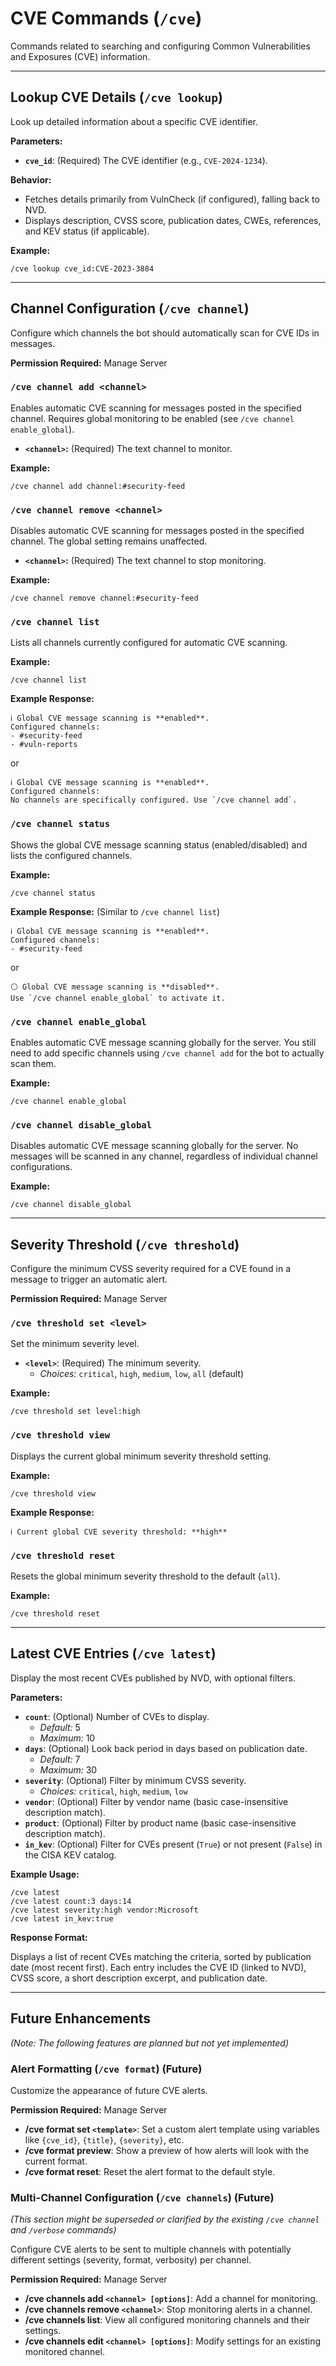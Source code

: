 # CVE Commands (`/cve`)

Commands related to searching and configuring Common Vulnerabilities and Exposures (CVE) information.

---

## Lookup CVE Details (`/cve lookup`)

Look up detailed information about a specific CVE identifier.

**Parameters:**

- **`cve_id`**: (Required) The CVE identifier (e.g., `CVE-2024-1234`).

**Behavior:**

- Fetches details primarily from VulnCheck (if configured), falling back to NVD.
- Displays description, CVSS score, publication dates, CWEs, references, and KEV status (if applicable).

**Example:**

```
/cve lookup cve_id:CVE-2023-3884
```

---

## Channel Configuration (`/cve channel`)

Configure which channels the bot should automatically scan for CVE IDs in messages.

**Permission Required:** Manage Server

### `/cve channel add <channel>`

Enables automatic CVE scanning for messages posted in the specified channel. Requires global monitoring to be enabled (see `/cve channel enable_global`).

- **`<channel>`:** (Required) The text channel to monitor.

**Example:**

```
/cve channel add channel:#security-feed
```

### `/cve channel remove <channel>`

Disables automatic CVE scanning for messages posted in the specified channel. The global setting remains unaffected.

- **`<channel>`:** (Required) The text channel to stop monitoring.

**Example:**

```
/cve channel remove channel:#security-feed
```

### `/cve channel list`

Lists all channels currently configured for automatic CVE scanning.

**Example:**

```
/cve channel list
```

**Example Response:**

```
ℹ️ Global CVE message scanning is **enabled**.
Configured channels:
- #security-feed
- #vuln-reports
```

or

```
ℹ️ Global CVE message scanning is **enabled**.
Configured channels:
No channels are specifically configured. Use `/cve channel add`.
```

### `/cve channel status`

Shows the global CVE message scanning status (enabled/disabled) and lists the configured channels.

**Example:**

```
/cve channel status
```

**Example Response:** (Similar to `/cve channel list`)

```
ℹ️ Global CVE message scanning is **enabled**.
Configured channels:
- #security-feed
```

or

```
⚪ Global CVE message scanning is **disabled**.
Use `/cve channel enable_global` to activate it.
```

### `/cve channel enable_global`

Enables automatic CVE message scanning globally for the server. You still need to add specific channels using `/cve channel add` for the bot to actually scan them.

**Example:**

```
/cve channel enable_global
```

### `/cve channel disable_global`

Disables automatic CVE message scanning globally for the server. No messages will be scanned in any channel, regardless of individual channel configurations.

**Example:**

```
/cve channel disable_global
```

---

## Severity Threshold (`/cve threshold`)

Configure the minimum CVSS severity required for a CVE found in a message to trigger an automatic alert.

**Permission Required:** Manage Server

### `/cve threshold set <level>`

Set the minimum severity level.

- **`<level>`**: (Required) The minimum severity.
  - _Choices:_ `critical`, `high`, `medium`, `low`, `all` (default)

**Example:**

```
/cve threshold set level:high
```

### `/cve threshold view`

Displays the current global minimum severity threshold setting.

**Example:**

```
/cve threshold view
```

**Example Response:**

```
ℹ️ Current global CVE severity threshold: **high**
```

### `/cve threshold reset`

Resets the global minimum severity threshold to the default (`all`).

**Example:**

```
/cve threshold reset
```

---

## Latest CVE Entries (`/cve latest`)

Display the most recent CVEs published by NVD, with optional filters.

**Parameters:**

- **`count`**: (Optional) Number of CVEs to display.
  - _Default:_ 5
  - _Maximum:_ 10
- **`days`**: (Optional) Look back period in days based on publication date.
  - _Default:_ 7
  - _Maximum:_ 30
- **`severity`**: (Optional) Filter by minimum CVSS severity.
  - _Choices:_ `critical`, `high`, `medium`, `low`
- **`vendor`**: (Optional) Filter by vendor name (basic case-insensitive description match).
- **`product`**: (Optional) Filter by product name (basic case-insensitive description match).
- **`in_kev`**: (Optional) Filter for CVEs present (`True`) or not present (`False`) in the CISA KEV catalog.

**Example Usage:**

```
/cve latest
/cve latest count:3 days:14
/cve latest severity:high vendor:Microsoft
/cve latest in_kev:true
```

**Response Format:**

Displays a list of recent CVEs matching the criteria, sorted by publication date (most recent first). Each entry includes the CVE ID (linked to NVD), CVSS score, a short description excerpt, and publication date.

---

## Future Enhancements

_(Note: The following features are planned but not yet implemented)_

### Alert Formatting (`/cve format`) (Future)

Customize the appearance of future CVE alerts.

**Permission Required:** Manage Server

- **/cve format set `<template>`**: Set a custom alert template using variables like `{cve_id}`, `{title}`, `{severity}`, etc.
- **/cve format preview**: Show a preview of how alerts will look with the current format.
- **/cve format reset**: Reset the alert format to the default style.

### Multi-Channel Configuration (`/cve channels`) (Future)

_(This section might be superseded or clarified by the existing `/cve channel` and `/verbose` commands)_

Configure CVE alerts to be sent to multiple channels with potentially different settings (severity, format, verbosity) per channel.

**Permission Required:** Manage Server

- **/cve channels add `<channel> [options]`**: Add a channel for monitoring.
- **/cve channels remove `<channel>`**: Stop monitoring alerts in a channel.
- **/cve channels list**: View all configured monitoring channels and their settings.
- **/cve channels edit `<channel> [options]`**: Modify settings for an existing monitored channel.
